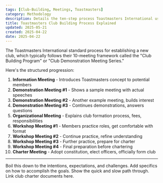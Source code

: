 ```yaml
---
tags: [Club-Building, Meetings, Toastmasters]
category: Methodology
description: Details the ten-step process Toastmasters International uses to establish a new club, including demonstration and workshop meetings that guide potential members from introduction to club chartering.
title: Toastmasters Club Building Process Explained
updated: 2025-05-21
created: 2025-04-22
date: 2025-04-22
---
```


The Toastmasters International standard process for establishing a new club, which typically follows their 10-meeting framework called the "Club Building Program" or "Club Demonstration Meeting Series."

Here's the structured progression:

1. **Information Meeting** - Introduces Toastmasters concept to potential members
2. **Demonstration Meeting #1** - Shows a sample meeting with actual speeches
3. **Demonstration Meeting #2** - Another example meeting, builds interest
4. **Demonstration Meeting #3** - Continues demonstrations, answers questions
5. **Organizational Meeting** - Explains club formation process, fees, responsibilities
6. **Workshop Meeting #1** - Members practice roles, get comfortable with format
7. **Workshop Meeting #2** - Continue practice, refine understanding
8. **Workshop Meeting #3** - Further practice, prepare for charter
9. **Workshop Meeting #4** - Final preparation before chartering
10. **Charter Meeting** - Adopt constitution, elect officers, officially form club

---

Boil this down to the intentions, expectations, and challenges. Add specifics on how to accomplish the goals. Show the quick and slow path through. Link club charter documents here.
